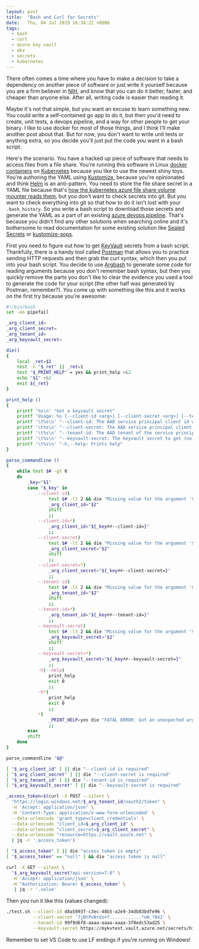 ```yaml
---
layout: post
title:  "Bash and Curl for Secrets"
date:   Thu, 04 Jul 2019 16:34:22 +0000
tags:
  - bash
  - curl
  - azure key vault
  - akv
  - secrets
  - kubernetes
---
```


There often comes a time where you have to make a decision to take a dependency on another piece of software or just write it yourself because you are a firm believer in [NIH](https://en.wikipedia.org/wiki/Not_invented_here), and know that you can do it better, faster, and cheaper than anyone else. After all, writing code is easier than reading it.

Maybe it's not that simple, but you want an excuse to learn something new. You could write a self-contained go app to do it, but then you'd need to create, unit tests, a devops pipeline, and a way for other people to get your binary. I like to use docker for most of those things, and I think I'll make another post about that. But for now, you don't want to write unit tests or anything extra, so you decide you'll just put the code you want in a bash script.

Here's the scenario. You have a hacked up piece of software that needs to access files from a file share. You're running this software in Linux [docker containers](https://www.docker.com/resources/what-container) on [Kubernetes](https://kubernetes.io/) because you like to use the newest shiny toys. You're authoring the YAML using [Kustomize](https://kustomize.io/), because you're opinionated and think [Helm](https://helm.sh/) is an anti-pattern. You need to store the file share secret in a YAML file because that's [how the kubernetes azure file share volume mounter reads them](https://github.com/kubernetes/kubernetes/blob/2aacecb8d73bbb9213a0f7f0c678e05397ddba46/pkg/volume/azure_file/azure_file.go#L214), but you don't want to check secrets into git. But you want to check everything into git so that how to do it isn't lost with your `.bash_history`. So you write a bash script to download those secrets and generate the YAML as a part of an existing [azure devops pipeline](https://aka.ms/yaml). That's because you didn't find any other solutions when searching online and it's bothersome to read documentation for some existing solution like [Sealed Secrets](https://github.com/bitnami-labs/sealed-secrets) or [kustomize-sops](https://github.com/Agilicus/kustomize-sops). 

First you need to figure out how to get [KeyVault](https://azure.microsoft.com/en-us/services/key-vault/) secrets from a bash script. Thankfully, there is a handy tool called [Postman](https://www.getpostman.com/) that allows you to practice sending HTTP requests and then grab the curl syntax, which then you put into your bash script. You decide to use [Argbash](https://argbash.io/) to generate some code for reading arguments because you don't remember bash syntax, but then you quickly remove the parts you don't like to clear the evidence you used a tool to generate the code for your script (the other half was generated by Postman, remember?). You come up with something like this and it works on the first try because you're awesome:

```sh
#!/bin/bash
set -eo pipefail

_arg_client_id=
_arg_client_secret=
_arg_tenant_id=
_arg_keyvault_secret=

die()
{
	local _ret=$2
	test -n "$_ret" || _ret=1
	test "$_PRINT_HELP" = yes && print_help >&2
	echo "$1" >&2
	exit ${_ret}
}

print_help ()
{
	printf '%s\n' "Get a keyvault secret"
	printf 'Usage: %s [--client-id <arg>] [--client-secret <arg>] [--tenant-id <arg>] [--keyvault-secret <arg>] [-h|--help]\n' "$0"
	printf '\t%s\n' "--client-id: The AAD service principal client id with access to key vault (no default)"
	printf '\t%s\n' "--client-secret: The AAD service principal client secret (no default)"
	printf '\t%s\n' "--tenant-id: The AAD tenant of the service principal with access (no default)"
	printf '\t%s\n' "--keyvault-secret: The keyvault secret to get (no default)"
	printf '\t%s\n' "-h,--help: Prints help"
}

parse_commandline ()
{
	while test $# -gt 0
	do
		_key="$1"
		case "$_key" in
			--client-id)
				test $# -lt 2 && die "Missing value for the argument '$_key'." 1
				_arg_client_id="$2"
				shift
				;;
			--client-id=*)
				_arg_client_id="${_key##--client-id=}"
				;;
			--client-secret)
				test $# -lt 2 && die "Missing value for the argument '$_key'." 1
				_arg_client_secret="$2"
				shift
				;;
			--client-secret=*)
				_arg_client_secret="${_key##--client-secret=}"
				;;
			--tenant-id)
				test $# -lt 2 && die "Missing value for the argument '$_key'." 1
				_arg_tenant_id="$2"
				shift
				;;
			--tenant-id=*)
				_arg_tenant_id="${_key##--tenant-id=}"
				;;
			--keyvault-secret)
				test $# -lt 2 && die "Missing value for the argument '$_key'." 1
				_arg_keyvault_secret="$2"
				shift
				;;
			--keyvault-secret=*)
				_arg_keyvault_secret="${_key##--keyvault-secret=}"
				;;
			-h|--help)
				print_help
				exit 0
				;;
			-h*)
				print_help
				exit 0
				;;
			*)
				_PRINT_HELP=yes die "FATAL ERROR: Got an unexpected argument '$1'" 1
				;;
		esac
		shift
	done
}

parse_commandline "$@"

[ "$_arg_client_id" ] || die "--client-id is required"
[ "$_arg_client_secret" ] || die "--client-secret is required"
[ "$_arg_tenant_id" ] || die "--tenant-id is required"
[ "$_arg_keyvault_secret" ] || die "--keyvault-secret is required"

_access_token=$(curl -X POST --silent \
  "https://login.windows.net/$_arg_tenant_id/oauth2/token" \
  -H 'Accept: application/json' \
  -H 'Content-Type: application/x-www-form-urlencoded' \
  --data-urlencode 'grant_type=client_credentials' \
  --data-urlencode "client_id=$_arg_client_id" \
  --data-urlencode "client_secret=$_arg_client_secret" \
  --data-urlencode "resource=https://vault.azure.net" \
  | jq -r '.access_token')

[ "$_access_token" ] || die "access token is empty"
[ "$_access_token" == "null" ] && die "access token is null"

curl -X GET --silent \
  "$_arg_keyvault_secret?api-version=7.0" \
  -H 'Accept: application/json' \
  -H "Authorization: Bearer $_access_token" \
   | jq -r '.value'

```


Then you run it like this (values changed):

```sh 
./test.sh --client-id d8a5093f-c3ec-48b5-a2e9-34db83bdfe96 \
          --client-secret '7jBtPvNrUo+f............*oW_?842' \
          --tenant-id 99f9d6f8-aaaa-aaaa-aaaa-3f0edc53ad25 \
          --keyvault-secret https://mykvtest.vault.azure.net/secrets/hihi/5017f40564074d8cbd08b248637566f2
```

Remember to set VS Code to use LF endings if you're running on Windows!